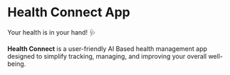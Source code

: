 # Health Connect App
Your health is in your hand! 🩺

**Health Connect** is a user-friendly AI Based health management app designed to simplify tracking, managing, and improving your overall well-being.

